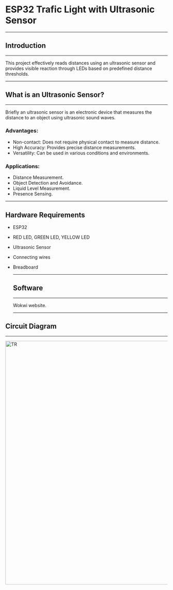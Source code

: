 # ESP32 Trafic Light with Ultrasonic Sensor
******
## Introduction 
****** 
This project effectively reads distances using an ultrasonic sensor and provides visible reaction through LEDs based on predefined distance thresholds. 
****


## What is an Ultrasonic Sensor?
****
Briefly an ultrasonic sensor is an electronic device that measures the distance to an object using ultrasonic sound waves.

### Advantages:
- Non-contact: Does not require physical contact to measure distance.
- High Accuracy: Provides precise distance measurements.
- Versatility: Can be used in various conditions and environments.

### Applications:
- Distance Measurement.
- Object Detection and Avoidance.
- Liquid Level Measurement.
- Presence Sensing.
****

## Hardware Requirements
- ESP32
- RED LED, GREEN LED, YELLOW LED
- Ultrasonic Sensor
- Connecting wires
- Breadboard
  ****
  
  ## Software
  ****
  Wokwi website.
  ****

## Circuit Diagram
****

<img width="758" alt="TR" src="https://github.com/user-attachments/assets/494f2aa9-b9a7-4e1d-b076-5596c3dd94f5">
